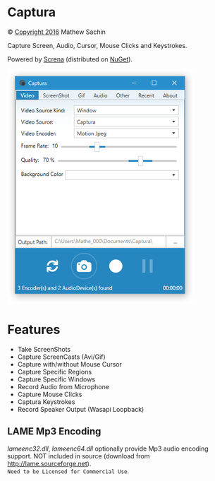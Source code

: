 # Captura
&copy; [Copyright 2016](LICENSE.md) Mathew Sachin

Capture Screen, Audio, Cursor, Mouse Clicks and Keystrokes.

Powered by [Screna](https://github.com/MathewSachin/Screna) (distributed on [NuGet](http://nuget.org/packages/Screna)).

![ScreenShot](ScreenShot.png)

# Features
- Take ScreenShots
- Capture ScreenCasts (Avi/Gif)
- Capture with/without Mouse Cursor
- Capture Specific Regions
- Capture Specific Windows
- Record Audio from Microphone
- Capture Mouse Clicks
- Captura Keystrokes
- Record Speaker Output (Wasapi Loopback)

## LAME Mp3 Encoding
_lameenc32.dll_, _lameenc64.dll_ optionally provide Mp3 audio encoding support.
NOT included in source (download from http://lame.sourceforge.net).  
`Need to be Licensed for Commercial Use`.
